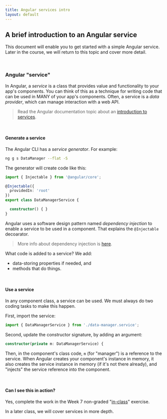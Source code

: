 ```yaml
---
title: Angular services intro
layout: default
---
```


## A brief introduction to an Angular service

This document will enable you to get started with a simple Angular service. Later in the course, we will return to this topic and cover more detail. 

<br>

### Angular "service" 

In Angular, a *service* is a class that provides value and functionality to your app's components. You can think of this as a technique for writing code that can be used in MANY of your app's components. Often, a service is a *data provider*, which can manage interaction with a web API. 

> Read the Angular documentation topic about an [introduction to services](https://angular.io/guide/architecture-services). 

<br>

#### Generate a service

The Angular CLI has a *service generator*. For example:

```bash
ng g s DataManager --flat -S
```

The generator will create code like this:

```ts
import { Injectable } from '@angular/core';

@Injectable({
  providedIn: 'root'
})
export class DataManagerService {

  constructor() { }
}
```

Angular uses a software design pattern named *dependency injection* to enable a service to be used in a component. That explains the `@Injectable` decoarator. 

> More info about dependency injection is [here](angular-services-more#dependency-injection). 

What code is added to a service? We add: 
* data-storing properties if needed, and 
* methods that do things. 

<br>

#### Use a service

In any component class, a service can be used. We must always do two coding tasks to make this happen. 

First, import the service:

```ts
import { DataManagerService } from './data-manager.service';
```

Second, update the constructor signature, by adding an argument:

```ts
constructor(private m: DataManagerService) {
```

Then, in the component's class code, `m` (for "manager") is a reference to the service. When Angular creates your component's instance in memory, it also creates the service instance in memory (if it's not there already), and "injects" the service reference into the component. 

<br>

#### Can I see this in action?

Yes, complete the work in the Week 7 non-graded "[in-class](https://bti425.ca/notes/week07-in-class)" exercise. 

In a later class, we will cover services in more depth. 

<br>

